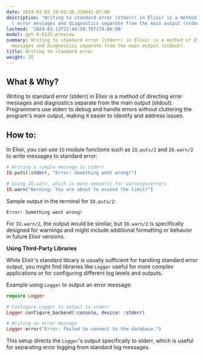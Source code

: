 ```yaml
---
date: 2024-02-03 19:03:30.310441-07:00
description: "Writing to standard error (stderr) in Elixir is a method of directing\
  \ error messages and diagnostics separate from the main output (stdout). Programmers\u2026"
lastmod: '2024-03-13T22:44:59.797174-06:00'
model: gpt-4-0125-preview
summary: Writing to standard error (stderr) in Elixir is a method of directing error
  messages and diagnostics separate from the main output (stdout).
title: Writing to standard error
weight: 25
---
```


## What & Why?

Writing to standard error (stderr) in Elixir is a method of directing error messages and diagnostics separate from the main output (stdout). Programmers use stderr to debug and handle errors without cluttering the program's main output, making it easier to identify and address issues.

## How to:

In Elixir, you can use `IO` module functions such as `IO.puts/2` and `IO.warn/2` to write messages to standard error:

```elixir
# Writing a simple message to stderr
IO.puts(:stderr, "Error: Something went wrong!")

# Using IO.warn, which is more semantic for warnings/errors
IO.warn("Warning: You are about to exceed the limit!")
```

Sample output in the terminal for `IO.puts/2`:
```
Error: Something went wrong!
```

For `IO.warn/2`, the output would be similar, but `IO.warn/2` is specifically designed for warnings and might include additional formatting or behavior in future Elixir versions.

**Using Third-Party Libraries**

While Elixir's standard library is usually sufficient for handling standard error output, you might find libraries like `Logger` useful for more complex applications or for configuring different log levels and outputs.

Example using `Logger` to output an error message:

```elixir
require Logger

# Configure Logger to output to stderr
Logger.configure_backend(:console, device: :stderr)

# Writing an error message
Logger.error("Error: Failed to connect to the database.")
```

This setup directs the `Logger`'s output specifically to stderr, which is useful for separating error logging from standard log messages.
